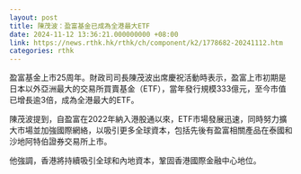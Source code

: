 ```yaml
---
layout: post
title: 陳茂波：盈富基金已成為全港最大ETF
date: 2024-11-12 13:36:21.000000000 +08:00
link: https://news.rthk.hk/rthk/ch/component/k2/1778682-20241112.htm
categories: rthk
---
```


盈富基金上市25周年。財政司司長陳茂波出席慶祝活動時表示，盈富上市初期是日本以外亞洲最大的交易所買賣基金（ETF），當年發行規模333億元，至今市值已增長逾3倍，成為全港最大的ETF。

陳茂波提到，自盈富在2022年納入港股通以來，ETF市場發展迅速，同時努力擴大市場並加強國際網絡，以吸引更多全球資本，包括先後有盈富相關產品在泰國和沙地阿特伯證券交易所上市。

他強調，香港將持續吸引全球和內地資本，鞏固香港國際金融中心地位。
